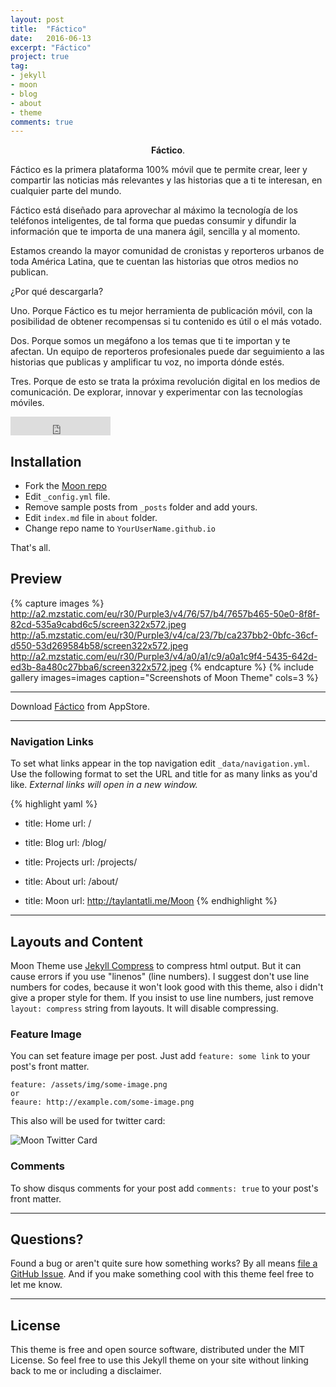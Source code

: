 ```yaml
---
layout: post
title:  "Fáctico"
date:   2016-06-13
excerpt: "Fáctico"
project: true
tag:
- jekyll 
- moon
- blog
- about
- theme
comments: true
---
```


    
<center><b>Fáctico</b>.</center>
     
 
Fáctico es la primera plataforma 100% móvil que te permite crear, leer y compartir las noticias más relevantes y las historias que a ti te interesan, en cualquier parte del mundo. 

Fáctico está diseñado para aprovechar al máximo la tecnología de los teléfonos inteligentes, de tal forma que puedas consumir y difundir la información que te importa de una manera ágil, sencilla y al momento. 

Estamos creando la mayor comunidad de cronistas y reporteros urbanos de toda América Latina, que te cuentan las historias que otros medios no publican. 

¿Por qué descargarla?

Uno. Porque Fáctico es tu mejor herramienta de publicación móvil, con la posibilidad de obtener recompensas si tu contenido es útil o el más votado. 

Dos. Porque somos un megáfono a los temas que ti te importan y te afectan. Un equipo de reporteros profesionales puede dar seguimiento a las historias que publicas y amplificar tu voz, no importa dónde estés. 

Tres. Porque de esto se trata la próxima revolución digital en los medios de comunicación. De explorar, innovar y experimentar con las tecnologías móviles.

<iframe src="https://ghbtns.com/github-btn.html?user=TaylanTatli&repo=Moon&type=star&count=true&size=large" frameborder="0" scrolling="0" width="160px" height="30px"></iframe>    
      
## Installation
* Fork the [Moon repo](https://github.com/TaylanTatli/Moon/fork)
* Edit `_config.yml` file.
* Remove sample posts from `_posts` folder and add yours.
* Edit `index.md` file in `about` folder.
* Change repo name to `YourUserName.github.io`    
     
That's all.

## Preview

{% capture images %}
	http://a2.mzstatic.com/eu/r30/Purple3/v4/76/57/b4/7657b465-50e0-8f8f-82cd-535a9cabd6c5/screen322x572.jpeg
	http://a5.mzstatic.com/eu/r30/Purple3/v4/ca/23/7b/ca237bb2-0bfc-36cf-d550-53d269584b58/screen322x572.jpeg
	http://a2.mzstatic.com/eu/r30/Purple3/v4/a0/a1/c9/a0a1c9f4-5435-642d-ed3b-8a480c27bba6/screen322x572.jpeg
{% endcapture %}
{% include gallery images=images caption="Screenshots of Moon Theme" cols=3 %}

---

  
      
Download  [Fáctico](https://itunes.apple.com/es/app/factico/id932967054?mt=8) from AppStore.      


---

### Navigation Links

To set what links appear in the top navigation edit `_data/navigation.yml`. Use the following format to set the URL and title for as many links as you'd like. *External links will open in a new window.*

{% highlight yaml %}
- title: Home
  url: /

- title: Blog
  url: /blog/

- title: Projects
  url: /projects/

- title: About
  url: /about/

- title: Moon
  url: http://taylantatli.me/Moon
{% endhighlight %}

---

## Layouts and Content

Moon Theme use [Jekyll Compress](https://github.com/penibelst/jekyll-compress-html) to compress html output. But it can cause errors if you use "linenos" (line numbers). I suggest don't use line numbers for codes, because it won't look good with this theme, also i didn't give a proper style for them. If you insist to use line numbers, just remove `layout: compress` string from layouts. It will disable compressing.

### Feature Image

You can set feature image per post. Just add `feature: some link` to your post's front matter.

```
feature: /assets/img/some-image.png
or
feaure: http://example.com/some-image.png
```    
 This also will be used for twitter card:

![Moon Twitter Card](https://cloud.githubusercontent.com/assets/754514/14509719/61c5751c-01d6-11e6-8c29-ce8ccad149bf.png)

### Comments
To show disqus comments for your post add `comments: true` to your post's front matter.

---

## Questions?

Found a bug or aren't quite sure how something works? By all means [file a GitHub Issue](https://github.com/TaylanTatli/Moon/issues/new). And if you make something cool with this theme feel free to let me know.

---

## License

This theme is free and open source software, distributed under the MIT License. So feel free to use this Jekyll theme on your site without linking back to me or including a disclaimer.
